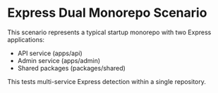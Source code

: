 # Express Dual Monorepo Scenario

This scenario represents a typical startup monorepo with two Express applications:
- API service (apps/api)
- Admin service (apps/admin)
- Shared packages (packages/shared)

This tests multi-service Express detection within a single repository.

